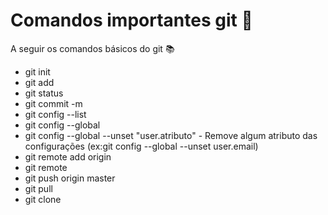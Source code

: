 # Comandos importantes git :scroll:

A seguir os comandos básicos do git :books:

- git init
- git add
- git status
- git commit -m 
- git config --list 
- git config --global
- git config --global --unset "user.atributo" - Remove algum atributo das configurações (ex:git config --global --unset user.email)
- git remote add origin 
- git remote 
- git push origin master
- git pull
- git clone